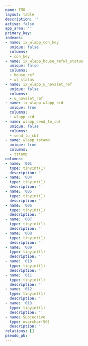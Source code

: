 ```yaml
---
name: TMO
layout: table
description: ''
active: false
app_area: ''
primary_key: 
indexes:
- name: ix_wlapp_con_key
  unique: false
  columns:
  - con_key
- name: ix_wlapp_house_refwl_status
  unique: false
  columns:
  - house_ref
  - wl_status
- name: ix_wlapp_u_novalet_ref
  unique: false
  columns:
  - u_novalet_ref
- name: ix_wlapp_wlapp_sid
  unique: true
  columns:
  - wlapp_sid
- name: wlapp_send_to_cbl
  unique: false
  columns:
  - send_to_cbl
- name: wlapp_tstamp
  unique: true
  columns:
  - tstamp
columns:
- name: '001'
  type: tinyint(1)
  description: ''
- name: '004'
  type: tinyint(1)
  description: ''
- name: '005'
  type: tinyint(1)
  description: ''
- name: '006'
  type: tinyint(1)
  description: ''
- name: '007'
  type: tinyint(1)
  description: ''
- name: '008'
  type: tinyint(1)
  description: ''
- name: '009'
  type: tinyint(1)
  description: ''
- name: '010'
  type: tinyint(1)
  description: ''
- name: '011'
  type: tinyint(1)
  description: ''
- name: '012'
  type: tinyint(1)
  description: ''
- name: '013'
  type: tinyint(1)
  description: ''
- name: Subjective
  type: nvarchar(50)
  description: ''
relations: []
pseudo_pk: 
---
```


